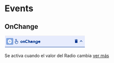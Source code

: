 # Events

## OnChange

![](../../../.gitbook/assets/image%20%28181%29.png)

Se activa cuando el valor del Radio cambia [ver más](https://docs.apphive.io/global-functions/events/onchange)


